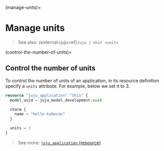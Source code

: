(manage-units)=
# Manage units

> See also: {external+juju:ref}`Juju | Unit <unit>`

(control-the-number-of-units)=
## Control the number of units

To control the number of units of an application, in its resource definition specify a `units` attribute. For example, below we set it to 3.


```terraform
resource "juju_application" "this" {
  model_uuid = juju_model.development.uuid

  charm {
    name = "hello-kubecon"
  }

  units = 3
}
```

> See more: [`juju_application` (resource)](../reference/terraform-provider/resources/application)

